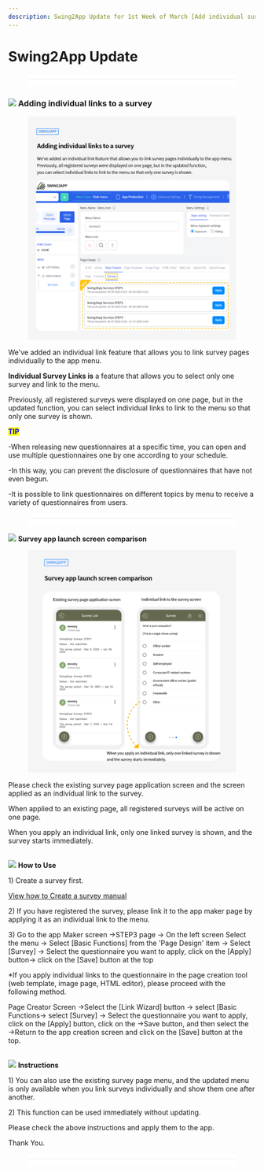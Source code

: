 ```yaml
---
description: Swing2App Update for 1st Week of March [Add individual survey links]
---
```


# Swing2App Update

<figure><img src=".gitbook/assets/구분선.PNG" alt=""><figcaption></figcaption></figure>

### ![](https://ncdn2.swing2app.co.kr/public/swing\_notice\_editor\_attach/10271686/20233303.png) **Adding individual links to a survey**&#x20;

<figure><img src=".gitbook/assets/EN설문조사1.png" alt=""><figcaption></figcaption></figure>

We've added an individual link feature that allows you to link survey pages individually to the app menu.

**Individual Survey Links is** a feature that allows you to select only one survey and link to the menu.&#x20;

Previously, all registered surveys were displayed on one page, but in the updated function, you can select individual links to link to the menu so that only one survey is shown.



<mark style="color:blue;">**TIP**</mark>

\-When releasing new questionnaires at a specific time, you can open and use multiple questionnaires one by one according to your schedule.

\-In this way, you can prevent the disclosure of questionnaires that have not even begun.

\-It is possible to link questionnaires on different topics by menu to receive a variety of questionnaires from users.

<figure><img src=".gitbook/assets/구분선.PNG" alt=""><figcaption></figcaption></figure>

![](https://ncdn2.swing2app.co.kr/public/swing\_notice\_editor\_attach/10271690/20233403.png) **Survey app launch screen comparison**

<figure><img src=".gitbook/assets/EN설문조사2.png" alt=""><figcaption></figcaption></figure>

Please check the existing survey page application screen and the screen applied as an individual link to the survey.

When applied to an existing page, all registered surveys will be active on one page.

When you apply an individual link, only one linked survey is shown, and the survey starts immediately.



\
![](https://ncdn2.swing2app.co.kr/public/swing\_notice\_editor\_attach/10556716/20232507.png) **How to Use**

1\) Create a survey first.&#x20;

[View how to Create a survey manual](https://documentation.swing2app.com/manual/appmanage/service/survey)

2\) If you have registered the survey, please link it to the app maker page by applying it as an individual link to the menu.&#x20;

3\) Go to the app Maker screen →STEP3 page → On the left screen Select the menu → Select \[Basic Functions] from the 'Page Design' item → Select \[Survey] → Select the questionnaire you want to apply, click on the \[Apply] button→ click on the \[Save] button at the top



\*If you apply individual links to the questionnaire in the page creation tool (web template, image page, HTML editor), please proceed with the following method.

Page Creator Screen →Select the \[Link Wizard] button → select \[Basic Functions→ select \[Survey] → Select the questionnaire you want to apply, click on the \[Apply] button, click on the →Save button, and then select the →Return to the app creation screen and click on the \[Save] button at the top.



\
![](https://ncdn2.swing2app.co.kr/public/swing\_notice\_editor\_attach/10271693/20233403.png) **Instructions**

1\) You can also use the existing survey page menu, and the updated menu is only available when you link surveys individually and show them one after another.

2\) This function can be used immediately without updating.

Please check the above instructions and apply them to the app.&#x20;



Thank You.



<figure><img src=".gitbook/assets/구분선.PNG" alt=""><figcaption></figcaption></figure>

